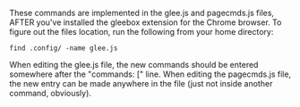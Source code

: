 These commands are implemented in the glee.js and pagecmds.js files, AFTER you've installed the gleebox extension for the Chrome browser.  To figure out the files location, run the following from your home directory:

  `find .config/ -name glee.js`

When editing the glee.js file, the new commands should be entered somewhere after the "commands: [" line.  When editing the pagecmds.js file, the new entry can be made anywhere in the file (just not inside another command, obviously).

